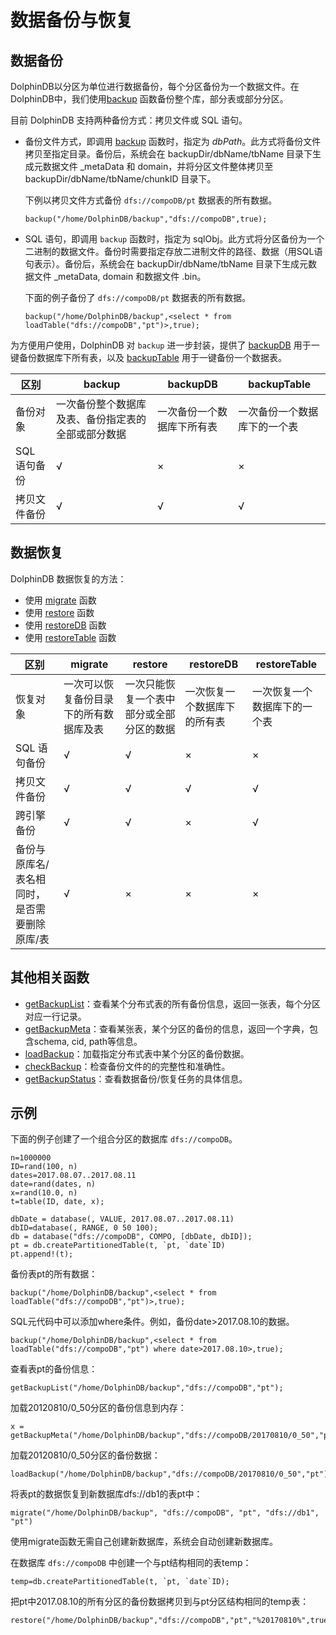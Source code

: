 # 数据备份与恢复

## 数据备份

DolphinDB以分区为单位进行数据备份，每个分区备份为一个数据文件。在DolphinDB中，我们使用[backup](../funcs/b/backup.md) 函数备份整个库，部分表或部分分区。

目前 DolphinDB 支持两种备份方式：拷贝文件或 SQL 语句。

* 备份文件方式，即调用 [backup](../funcs/b/backup.md) 函数时，指定为
  *dbPath*。此方式将备份文件拷贝至指定目录。备份后，系统会在 backupDir/dbName/tbName 目录下生成元数据文件
  \_metaData 和 domain，并将分区文件整体拷贝至 backupDir/dbName/tbName/chunkID 目录下。

  下例以拷贝文件方式备份 `dfs://compoDB/pt`
  数据表的所有数据。

  ```
  backup("/home/DolphinDB/backup","dfs://compoDB",true);
  ```

* SQL 语句，即调用 `backup` 函数时，指定为
  sqlObj。此方式将分区备份为一个二进制的数据文件。备份时需要指定存放二进制文件的路径、数据（用SQL语句表示）。备份后，系统会在
  backupDir/dbName/tbName 目录下生成元数据文件 \_metaData, domain 和数据文件
  <chunkID>.bin。

  下面的例子备份了 `dfs://compoDB/pt` 数据表的所有数据。

  ```
  backup("/home/DolphinDB/backup",<select * from loadTable("dfs://compoDB","pt")>,true);
  ```

为方便用户使用，DolphinDB 对 `backup` 进一步封装，提供了 [backupDB](../funcs/b/backupDB.md) 用于一键备份数据库下所有表，以及 [backupTable](../funcs/b/backupTable.md) 用于一键备份一个数据表。

| 区别 | backup | backupDB | backupTable |
| --- | --- | --- | --- |
| 备份对象 | 一次备份整个数据库及表、备份指定表的全部或部分数据 | 一次备份一个数据库下所有表 | 一次备份一个数据库下的一个表 |
| SQL 语句备份 | √ | × | × |
| 拷贝文件备份 | √ | √ | √ |

## 数据恢复

DolphinDB 数据恢复的方法：

* 使用 [migrate](../funcs/m/migrate.md) 函数
* 使用 [restore](../funcs/r/restore.md) 函数
* 使用 [restoreDB](../funcs/r/restoreDB.md) 函数
* 使用 [restoreTable](../funcs/r/restoreTable.md) 函数

| 区别 | migrate | restore | restoreDB | restoreTable |
| --- | --- | --- | --- | --- |
| 恢复对象 | 一次可以恢复备份目录下的所有数据库及表 | 一次只能恢复一个表中部分或全部分区的数据 | 一次恢复一个数据库下的所有表 | 一次恢复一个数据库下的一个表 |
| SQL 语句备份 | √ | √ | × | × |
| 拷贝文件备份 | √ | √ | √ | √ |
| 跨引擎备份 | √ | √ | × | √ |
| 备份与原库名/表名相同时，是否需要删除原库/表 | √ | × | × | × |

## 其他相关函数

* [getBackupList](../funcs/g/getBackupList.md)：查看某个分布式表的所有备份信息，返回一张表，每个分区对应一行记录。
* [getBackupMeta](../funcs/g/getBackupMeta.md)：查看某张表，某个分区的备份的信息，返回一个字典，包含schema,
  cid, path等信息。
* [loadBackup](../funcs/l/loadBackup.md)：加载指定分布式表中某个分区的备份数据。
* [checkBackup](../funcs/c/checkBackup.md)：检查备份文件的的完整性和准确性。
* [getBackupStatus](../funcs/g/getBackupStatus.md)：查看数据备份/恢复任务的具体信息。

## 示例

下面的例子创建了一个组合分区的数据库 `dfs://compoDB`。

```
n=1000000
ID=rand(100, n)
dates=2017.08.07..2017.08.11
date=rand(dates, n)
x=rand(10.0, n)
t=table(ID, date, x);

dbDate = database(, VALUE, 2017.08.07..2017.08.11)
dbID=database(, RANGE, 0 50 100);
db = database("dfs://compoDB", COMPO, [dbDate, dbID]);
pt = db.createPartitionedTable(t, `pt, `date`ID)
pt.append!(t);
```

备份表pt的所有数据：

```
backup("/home/DolphinDB/backup",<select * from loadTable("dfs://compoDB","pt")>,true);
```

SQL元代码中可以添加where条件。例如，备份date>2017.08.10的数据。

```
backup("/home/DolphinDB/backup",<select * from loadTable("dfs://compoDB","pt") where date>2017.08.10>,true);
```

查看表pt的备份信息：

```
getBackupList("/home/DolphinDB/backup","dfs://compoDB","pt");
```

加载20120810/0\_50分区的备份信息到内存：

```
x = getBackupMeta("/home/DolphinDB/backup","dfs://compoDB/20170810/0_50","pt");
```

加载20120810/0\_50分区的备份数据：

```
loadBackup("/home/DolphinDB/backup","dfs://compoDB/20170810/0_50","pt");
```

将表pt的数据恢复到新数据库dfs://db1的表pt中：

```
migrate("/home/DolphinDB/backup", "dfs://compoDB", "pt", "dfs://db1", "pt")
```

使用migrate函数无需自己创建新数据库，系统会自动创建新数据库。

在数据库 `dfs://compoDB` 中创建一个与pt结构相同的表temp：

```
temp=db.createPartitionedTable(t, `pt, `date`ID);
```

把pt中2017.08.10的所有分区的备份数据拷贝到与pt分区结构相同的temp表：

```
restore("/home/DolphinDB/backup","dfs://compoDB","pt","%20170810%",true,temp);
```

